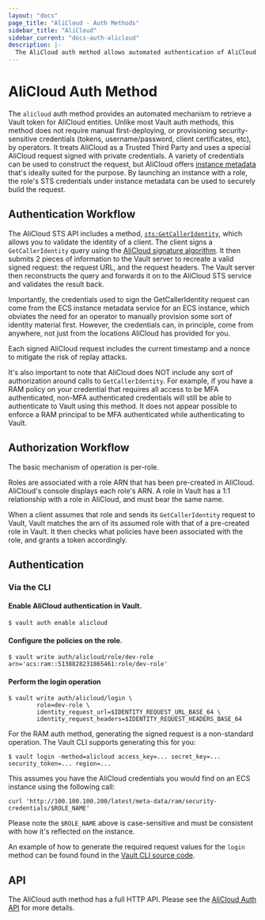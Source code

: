 ```yaml
---
layout: "docs"
page_title: "AliCloud - Auth Methods"
sidebar_title: "AliCloud"
sidebar_current: "docs-auth-alicloud"
description: |-
  The AliCloud auth method allows automated authentication of AliCloud entities.
---
```


# AliCloud Auth Method

The `alicloud` auth method provides an automated mechanism to retrieve
a Vault token for AliCloud entities. Unlike most Vault auth methods, this 
method does not require manual first-deploying, or provisioning 
security-sensitive credentials (tokens, username/password, client certificates, 
etc), by operators. It treats AliCloud as a Trusted Third Party and uses a 
special AliCloud request signed with private credentials. A variety of credentials 
can be used to construct the request, but AliCloud offers 
[instance metadata](https://www.alibabacloud.com/help/faq-detail/49122.htm) 
that's ideally suited for the purpose. By launching an instance with a role,
the role's STS credentials under instance metadata can be used to securely 
build the request.

## Authentication Workflow

The AliCloud STS API includes a method,
[`sts:GetCallerIdentity`](https://www.alibabacloud.com/help/doc-detail/43767.htm),
which allows you to validate the identity of a client. The client signs
a `GetCallerIdentity` query using the [AliCloud signature
algorithm](https://www.alibabacloud.com/help/doc-detail/67332.htm). It then 
submits 2 pieces of information to the Vault server to recreate a valid signed 
request: the request URL, and the request headers. The Vault server then 
reconstructs the query and forwards it on to the AliCloud STS service and validates 
the result back.

Importantly, the credentials used to sign the GetCallerIdentity request can come
from the ECS instance metadata service for an ECS instance, which obviates the
need for an operator to manually provision some sort of identity material first.
However, the credentials can, in principle, come from anywhere, not just from
the locations AliCloud has provided for you.

Each signed AliCloud request includes the current timestamp and a nonce to mitigate 
the risk of replay attacks.

It's also important to note that AliCloud does NOT include any sort
of authorization around calls to `GetCallerIdentity`. For example, if you have
a RAM policy on your credential that requires all access to be MFA authenticated,
non-MFA authenticated credentials will still be able to authenticate to Vault 
using this method. It does not appear possible to enforce a RAM principal to be 
MFA authenticated while authenticating to Vault.

## Authorization Workflow

The basic mechanism of operation is per-role. 

Roles are associated with a role ARN that has been pre-created in AliCloud. 
AliCloud's console displays each role's ARN. A role in Vault has a 1:1 relationship
with a role in AliCloud, and must bear the same name.

When a client assumes that role and sends its `GetCallerIdentity` request to Vault,
Vault matches the arn of its assumed role with that of a pre-created role in Vault.
It then checks what policies have been associated with the role, and grants a
token accordingly.

## Authentication

### Via the CLI

#### Enable AliCloud authentication in Vault.

```
$ vault auth enable alicloud
```

#### Configure the policies on the role.

```
$ vault write auth/alicloud/role/dev-role arn='acs:ram::5138828231865461:role/dev-role'
```

#### Perform the login operation

```
$ vault write auth/alicloud/login \
        role=dev-role \
        identity_request_url=$IDENTITY_REQUEST_URL_BASE_64 \
        identity_request_headers=$IDENTITY_REQUEST_HEADERS_BASE_64
```

For the RAM auth method, generating the signed request is a non-standard
operation. The Vault CLI supports generating this for you:

```
$ vault login -method=alicloud access_key=... secret_key=... security_token=... region=...
```

This assumes you have the AliCloud credentials you would find on an ECS instance using the 
following call:
```
curl 'http://100.100.100.200/latest/meta-data/ram/security-credentials/$ROLE_NAME'
```
Please note the `$ROLE_NAME` above is case-sensitive and must be consistent with how it's reflected
on the instance.

An example of how to generate the required request values for the `login` method
can be found found in the 
[Vault CLI source code](https://github.com/hashicorp/vault-plugin-auth-alicloud/blob/master/tools/tools.go).

## API

The AliCloud auth method has a full HTTP API. Please see the
[AliCloud Auth API](/api/auth/alicloud/index.html) for more
details.
